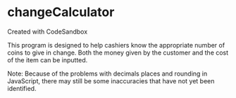 # changeCalculator
Created with CodeSandbox

This program is designed to help cashiers know the appropriate number of coins to give in change. Both the money given by the customer and the cost of the item can be inputted.

Note: Because of the problems with decimals places and rounding in JavaScript, there may still be some inaccuracies that have not yet been identified.
